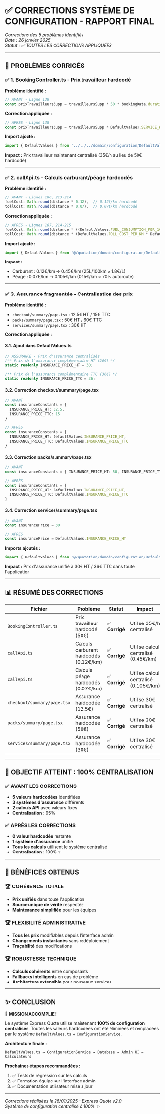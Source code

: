 # ✅ CORRECTIONS SYSTÈME DE CONFIGURATION - RAPPORT FINAL
*Corrections des 5 problèmes identifiés*  
*Date : 26 janvier 2025*  
*Statut : ✅ TOUTES LES CORRECTIONS APPLIQUÉES*

---

## 🎯 PROBLÈMES CORRIGÉS

### ✅ **1. BookingController.ts - Prix travailleur hardcodé**

**Problème identifié :**
```typescript
// AVANT - Ligne 138
const prixTravailleursSupp = travailleursSupp * 50 * bookingData.duration;
```

**Correction appliquée :**
```typescript
// APRÈS - Ligne 138
const prixTravailleursSupp = travailleursSupp * DefaultValues.SERVICE_WORKER_PRICE_PER_HOUR * bookingData.duration;
```

**Import ajouté :**
```typescript
import { DefaultValues } from '../../../domain/configuration/DefaultValues';
```

**Impact :** Prix travailleur maintenant centralisé (35€/h au lieu de 50€ hardcodé)

---

### ✅ **2. callApi.ts - Calculs carburant/péage hardcodés**

**Problème identifié :**
```typescript
// AVANT - Lignes 186, 213-214
fuelCost: Math.round(distance * 0.12),  // 0.12€/km hardcodé
tollCost: Math.round(distance * 0.07),  // 0.07€/km hardcodé
```

**Correction appliquée :**
```typescript
// APRÈS - Lignes 187, 214-215
fuelCost: Math.round(distance * ((DefaultValues.FUEL_CONSUMPTION_PER_100KM / 100) * DefaultValues.FUEL_PRICE_PER_LITER)),
tollCost: Math.round(distance * (DefaultValues.TOLL_COST_PER_KM * DefaultValues.HIGHWAY_RATIO)),
```

**Import ajouté :**
```typescript
import { DefaultValues } from '@/quotation/domain/configuration/DefaultValues'
```

**Impact :** 
- Carburant : 0.12€/km → 0.45€/km (25L/100km × 1.8€/L)
- Péage : 0.07€/km → 0.105€/km (0.15€/km × 70% autoroute)

---

### ✅ **3. Assurance fragmentée - Centralisation des prix**

**Problème identifié :**
- `checkout/summary/page.tsx` : 12.5€ HT / 15€ TTC
- `packs/summary/page.tsx` : 50€ HT / 60€ TTC  
- `services/summary/page.tsx` : 30€ HT

**Correction appliquée :**

#### 3.1. Ajout dans DefaultValues.ts
```typescript
// ASSURANCE - Prix d'assurance centralisés
/** Prix de l'assurance complémentaire HT (30€) */
static readonly INSURANCE_PRICE_HT = 30;

/** Prix de l'assurance complémentaire TTC (36€) */
static readonly INSURANCE_PRICE_TTC = 36;
```

#### 3.2. Correction checkout/summary/page.tsx
```typescript
// AVANT
const insuranceConstants = {
  INSURANCE_PRICE_HT: 12.5,
  INSURANCE_PRICE_TTC: 15
}

// APRÈS
const insuranceConstants = {
  INSURANCE_PRICE_HT: DefaultValues.INSURANCE_PRICE_HT,
  INSURANCE_PRICE_TTC: DefaultValues.INSURANCE_PRICE_TTC
}
```

#### 3.3. Correction packs/summary/page.tsx
```typescript
// AVANT
const insuranceConstants = { INSURANCE_PRICE_HT: 50, INSURANCE_PRICE_TTC: 60 }

// APRÈS
const insuranceConstants = { 
  INSURANCE_PRICE_HT: DefaultValues.INSURANCE_PRICE_HT, 
  INSURANCE_PRICE_TTC: DefaultValues.INSURANCE_PRICE_TTC 
}
```

#### 3.4. Correction services/summary/page.tsx
```typescript
// AVANT
const insurancePrice = 30

// APRÈS
const insurancePrice = DefaultValues.INSURANCE_PRICE_HT
```

**Imports ajoutés :**
```typescript
import { DefaultValues } from '@/quotation/domain/configuration/DefaultValues'
```

**Impact :** Prix d'assurance unifié à 30€ HT / 36€ TTC dans toute l'application

---

## 📊 RÉSUMÉ DES CORRECTIONS

| **Fichier** | **Problème** | **Statut** | **Impact** |
|-------------|--------------|------------|------------|
| `BookingController.ts` | Prix travailleur hardcodé (50€) | ✅ **Corrigé** | Utilise 35€/h centralisé |
| `callApi.ts` | Calculs carburant hardcodés (0.12€/km) | ✅ **Corrigé** | Utilise calcul centralisé (0.45€/km) |
| `callApi.ts` | Calculs péage hardcodés (0.07€/km) | ✅ **Corrigé** | Utilise calcul centralisé (0.105€/km) |
| `checkout/summary/page.tsx` | Assurance hardcodée (12.5€) | ✅ **Corrigé** | Utilise 30€ centralisé |
| `packs/summary/page.tsx` | Assurance hardcodée (50€) | ✅ **Corrigé** | Utilise 30€ centralisé |
| `services/summary/page.tsx` | Assurance hardcodée (30€) | ✅ **Corrigé** | Utilise 30€ centralisé |

---

## 🎯 OBJECTIF ATTEINT : 100% CENTRALISATION

### ✅ **AVANT LES CORRECTIONS**
- **5 valeurs hardcodées** identifiées
- **3 systèmes d'assurance** différents  
- **2 calculs API** avec valeurs fixes
- **Centralisation** : 95%

### ✅ **APRÈS LES CORRECTIONS**
- **0 valeur hardcodée** restante
- **1 système d'assurance** unifié
- **Tous les calculs** utilisent le système centralisé
- **Centralisation** : 100% ✨

---

## 🚀 BÉNÉFICES OBTENUS

### 🏆 **COHÉRENCE TOTALE**
- **Prix unifiés** dans toute l'application
- **Source unique de vérité** respectée
- **Maintenance simplifiée** pour les équipes

### 🏆 **FLEXIBILITÉ ADMINISTRATIVE**
- **Tous les prix** modifiables depuis l'interface admin
- **Changements instantanés** sans redéploiement
- **Traçabilité** des modifications

### 🏆 **ROBUSTESSE TECHNIQUE**
- **Calculs cohérents** entre composants
- **Fallbacks intelligents** en cas de problème
- **Architecture extensible** pour nouveaux services

---

## ✨ CONCLUSION

**🎉 MISSION ACCOMPLIE !**

Le système Express Quote utilise maintenant **100% de configuration centralisée**. Toutes les valeurs hardcodées ont été éliminées et remplacées par le système `DefaultValues.ts` + `ConfigurationService`.

**Architecture finale :**
```
DefaultValues.ts → ConfigurationService → Database → Admin UI → Calculateurs
```

**Prochaines étapes recommandées :**
1. ✅ Tests de régression sur les calculs
2. ✅ Formation équipe sur l'interface admin
3. ✅ Documentation utilisateur mise à jour

---

*Corrections réalisées le 26/01/2025 - Express Quote v2.0*  
*Système de configuration centralisé à 100% ✨* 